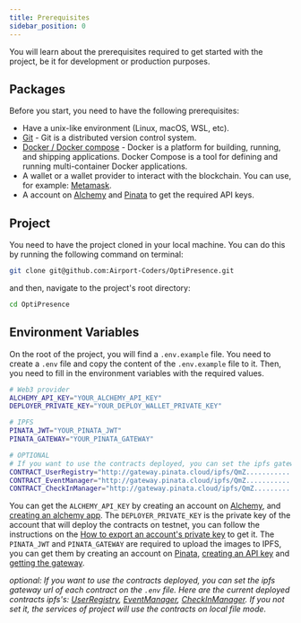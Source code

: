 ```yaml
---
title: Prerequisites
sidebar_position: 0
---
```


You will learn about the prerequisites required to get started with the project, be it for development or production purposes.

## Packages

Before you start, you need to have the following prerequisites:

-   Have a unix-like environment (Linux, macOS, WSL, etc).
-   [Git](https://git-scm.com/) - Git is a distributed version control system.
-   [Docker / Docker compose](https://docs.docker.com/get-docker/) - Docker is a platform for building, running, and shipping applications. Docker Compose is a tool for defining and running multi-container Docker applications.
-   A wallet or a wallet provider to interact with the blockchain. You can use, for example: [Metamask](https://metamask.io/).
-   A account on [Alchemy](https://www.alchemy.com/) and [Pinata](https://pinata.cloud/) to get the required API keys.

## Project

You need to have the project cloned in your local machine. You can do this by running the following command on terminal:

```bash
git clone git@github.com:Airport-Coders/OptiPresence.git
```

and then, navigate to the project's root directory:

```bash
cd OptiPresence
```

## Environment Variables

On the root of the project, you will find a `.env.example` file. You need to create a `.env` file and copy the content of the `.env.example` file to it. Then, you need to fill in the environment variables with the required values.

```bash title=".env"
# Web3 provider
ALCHEMY_API_KEY="YOUR_ALCHEMY_API_KEY"
DEPLOYER_PRIVATE_KEY="YOUR_DEPLOY_WALLET_PRIVATE_KEY"

# IPFS
PINATA_JWT="YOUR_PINATA_JWT"
PINATA_GATEWAY="YOUR_PINATA_GATEWAY"

# OPTIONAL
# If you want to use the contracts deployed, you can set the ipfs gateway url here
CONTRACT_UserRegistry="http://gateway.pinata.cloud/ipfs/QmZ......................."
CONTRACT_EventManager="http://gateway.pinata.cloud/ipfs/QmZ......................."
CONTRACT_CheckInManager="http://gateway.pinata.cloud/ipfs/QmZ......................."
```

You can get the `ALCHEMY_API_KEY` by creating an account on [Alchemy](https://www.alchemy.com/), and [creating an alchemy app](https://cro-docs.alchemy.com/guides/getting-started#id-1.create-an-alchemy-app). The `DEPLOYER_PRIVATE_KEY` is the private key of the account that will deploy the contracts on testnet, you can follow the instructions on the [How to export an account's private key](https://support.metamask.io/hc/en-us/articles/360015289632-How-to-export-an-account-s-private-key) to get it. The `PINATA_JWT` and `PINATA_GATEWAY` are required to upload the images to IPFS, you can get them by creating an account on [Pinata](https://pinata.cloud/), [creating an API key](https://pinata.cloud/keys) and [getting the gateway](https://app.pinata.cloud/gateway).

_optional: If you want to use the contracts deployed, you can set the ipfs gateway url of each contract on the `.env` file. Here are the current deployed contracts ipfs's: [UserRegistry](https://gateway.pinata.cloud/ipfs/QmemAFKSXauKjvGtmJ6g1Q4rAMaMxftgwcZFH9h3422DSJ), [EventManager](https://gateway.pinata.cloud/ipfs/QmaLrH9dMkPNsLfekvmJsnHaeSJ1dwsGoUxsnbyRCyCnsp), [CheckInManager](https://gateway.pinata.cloud/ipfs/QmXKRiVTHygfaPZR6D7pNaSVoS7Ym96g6zLmRWm9PtDLta). If you not set it, the services of project will use the contracts on local file mode._
